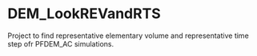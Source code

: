 # DEM_LookREVandRTS
Project to find representative elementary volume and representative time step ofr PFDEM_AC simulations. 
